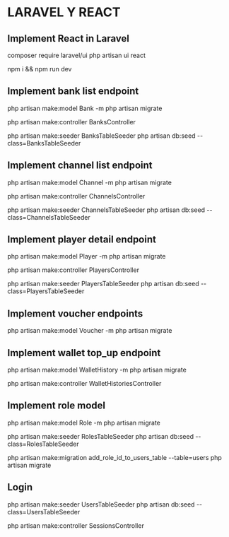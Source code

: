 # LARAVEL Y REACT

## Implement React in Laravel
composer require laravel/ui
php artisan ui react

npm i && npm run dev

## Implement bank list endpoint
php artisan make:model Bank -m
php artisan migrate

php artisan make:controller BanksController

php artisan make:seeder BanksTableSeeder
php artisan db:seed --class=BanksTableSeeder

## Implement channel list endpoint
php artisan make:model Channel -m
php artisan migrate

php artisan make:controller ChannelsController

php artisan make:seeder ChannelsTableSeeder
php artisan db:seed --class=ChannelsTableSeeder

## Implement player detail endpoint
php artisan make:model Player -m
php artisan migrate

php artisan make:controller PlayersController

php artisan make:seeder PlayersTableSeeder
php artisan db:seed --class=PlayersTableSeeder

## Implement voucher endpoints
php artisan make:model Voucher -m
php artisan migrate

## Implement wallet top_up endpoint
php artisan make:model WalletHistory -m
php artisan migrate

php artisan make:controller WalletHistoriesController

## Implement role model
php artisan make:model Role -m
php artisan migrate

php artisan make:seeder RolesTableSeeder
php artisan db:seed --class=RolesTableSeeder

php artisan make:migration add_role_id_to_users_table --table=users
php artisan migrate

## Login
php artisan make:seeder UsersTableSeeder
php artisan db:seed --class=UsersTableSeeder

php artisan make:controller SessionsController
